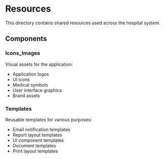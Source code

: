 # Resources

This directory contains shared resources used across the hospital system.

## Components

### Icons_Images
Visual assets for the application:
- Application logos
- UI icons
- Medical symbols
- User interface graphics
- Brand assets

### Templates
Reusable templates for various purposes:
- Email notification templates
- Report layout templates
- UI component templates
- Document templates
- Print layout templates